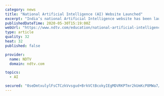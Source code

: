 ```yaml
---
category: news
title: "National Artificial Intelligence (AI) Website Launched"
excerpt: "India’s national Artificial Intelligence website has been launched today. The website was launched by Union Minister for Electronics and IT, Law and Justice and Communications Ravi Shankar Prasad and has been jointly developed by the Ministry of Electronics and IT and IT Industry."
publishedDateTime: 2020-05-30T15:19:00Z
webUrl: "https://www.ndtv.com/education/national-artificial-intelligence-ai-website-launched"
type: article
quality: 32
heat: 32
published: false

provider:
  name: NDTV
  domain: ndtv.com

topics:
  - AI

secured: "0seDmtxulylFsCTCzkVvsgud+BrkVCtBcokyIEgMDVRKPTmr2kUmKcP8MWa7/HE+7osL7R5NrHQQSGXaWS3P2If7nvS4sXqng45i4/T7Emy1oSAhzeRP/J1mqboG5GSC7pLq2rGyayc+0tHGCC14924cnqZ2IeQTMuoF39HY4mM8qwCF0oBjCj/35Nrcq/4RYWPBpnvGU64i1vAWR6bKYtlAux+rFVXpLuXwzld7aH+fqkhLilMAksBpWY5r2rEYU0ZV8Zrjohfl1FPaTBXnbkk7ln/lYl3PUytd5NCPfiPMJ6f8w8FALLd+PGLyaKp2;vmcpUfUb0qwmQFdwdopRbA=="
---
```


